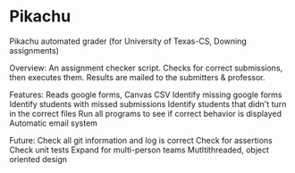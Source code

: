 Pikachu
=======

Pikachu automated grader (for University of Texas-CS, Downing assignments)

Overview:
An assignment checker script. Checks for correct submissions, then executes them. Results are mailed to the submitters & professor.

Features:
Reads google forms, Canvas CSV
Identify missing google forms
Identify students with missed submissions
Identify students that didn't turn in the correct files
Run all programs to see if correct behavior is displayed
Automatic email system

Future:
Check all git information and log is correct
Check for assertions
Check unit tests
Expand for multi-person teams
Mutltithreaded, object oriented design
